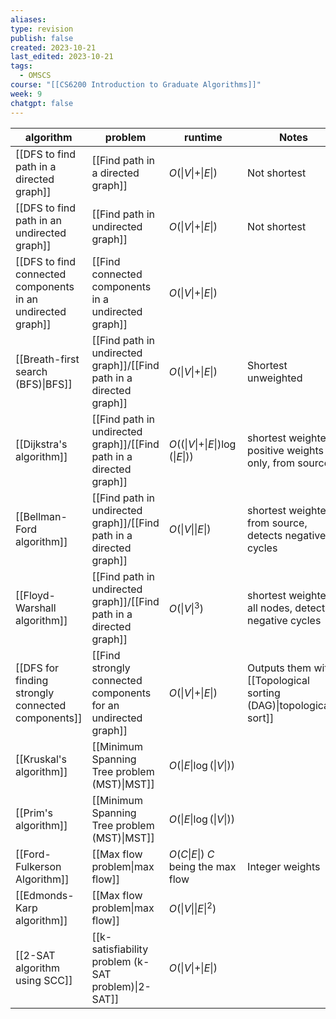 ```yaml
---
aliases: 
type: revision
publish: false
created: 2023-10-21
last_edited: 2023-10-21
tags:
  - OMSCS
course: "[[CS6200 Introduction to Graduate Algorithms]]"
week: 9
chatgpt: false
---
```

| algorithm                                                   | problem                                                             | runtime                                                  | Notes                                                               |
| ----------------------------------------------------------- | ------------------------------------------------------------------- | -------------------------------------------------------- | ------------------------------------------------------------------- |
| [[DFS to find path in a directed graph]]                    | [[Find path in a directed graph]]                                   | $O(\vert V \vert + \vert E \vert)$                       | Not shortest                                                        |
| [[DFS to find path in an undirected graph]]                 | [[Find path in undirected graph]]                                   | $O(\vert V \vert + \vert E \vert)$                       | Not shortest                                                        |
| [[DFS to find connected components in an undirected graph]] | [[Find connected components in a undirected graph]]                 | $O(\vert V \vert + \vert E \vert)$                       |                                                                     |
| [[Breath-first search (BFS)\|BFS]]                          | [[Find path in undirected graph]]/[[Find path in a directed graph]] | $O(\vert V \vert + \vert E \vert)$                       | Shortest unweighted                                                 |
| [[Dijkstra's algorithm]]                                    | [[Find path in undirected graph]]/[[Find path in a directed graph]] | $O((\vert V \vert + \vert E \vert) \log(\vert E \vert))$ | shortest weighted, positive weights only, from source               |
| [[Bellman-Ford algorithm]]                                  | [[Find path in undirected graph]]/[[Find path in a directed graph]] | $O(\vert V \vert \vert E \vert)$                         | shortest weighted, from source, detects negative cycles             |
| [[Floyd-Warshall algorithm]]                                | [[Find path in undirected graph]]/[[Find path in a directed graph]] | $O(\vert V \vert^3)$                                     | shortest weighted, all nodes, detects negative cycles               |
| [[DFS for finding strongly connected components]]           | [[Find strongly connected components for an undirected graph]]      | $O(\vert V \vert + \vert E \vert)$                       | Outputs them with [[Topological sorting (DAG)\|topologically sort]] |
| [[Kruskal's algorithm]]                                     | [[Minimum Spanning Tree problem (MST)\|MST]]                        | $O(\vert E \vert \log(\vert V \vert))$                   |                                                                     |
| [[Prim's algorithm]]                                        | [[Minimum Spanning Tree problem (MST)\|MST]]                        | $O(\vert E \vert \log(\vert V \vert))$                   |                                                                     |
| [[Ford-Fulkerson Algorithm]]                                | [[Max flow problem\|max flow]]                                      | $O(C \vert E \vert)$ $C$ being the max flow              | Integer weights                                                     |
| [[Edmonds-Karp algorithm]]                                  | [[Max flow problem\|max flow]]                                      | $O(\vert V \vert \vert E \vert^2)$                       |                                                                     |
| [[2-SAT algorithm using SCC]]                               | [[k-satisfiability problem (k-SAT problem)\|2-SAT]]                 | $O(\vert V \vert + \vert E \vert)$                       |                                                                     |
